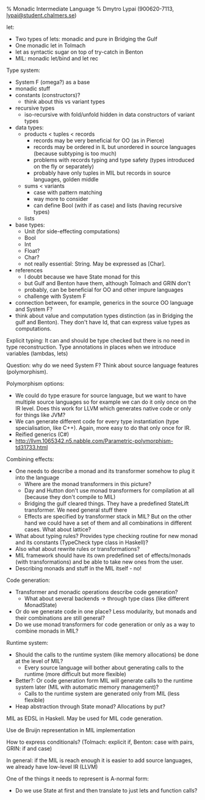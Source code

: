 % Monadic Intermediate Language
% Dmytro Lypai (900620-7113, lypai@student.chalmers.se)

let:

* Two types of lets: monadic and pure in Bridging the Gulf
* One monadic let in Tolmach
* let as syntactic sugar on top of try-catch in Benton
* MIL: monadic let/bind and let rec

Type system:

* System F (omega?) as a base
* monadic stuff
* constants (constructors)?
    + think about this vs variant types
* recursive types
    + iso-recursive with fold/unfold hidden in data constructors of variant types
* data types:
    + products < tuples < records
        - records may be very beneficial for OO (as in Pierce)
        - records may be ordered in IL but unordered in source languages (because subtyping is too much)
        - problems with records typing and type safety (types introduced on the fly or separately)
        - probably have only tuples in MIL but records in source languages, golden middle
    + sums < variants
        - case with pattern matching
        - way more to consider
        - can define Bool (with if as case) and lists (having recursive types)
    + lists
* base types:
    + Unit (for side-effecting computations)
    + Bool
    + Int
    + Float?
    + Char?
    + not really essential: String. May be expressed as [Char].
* references
    + I doubt because we have State monad for this
    + but Gulf and Benton have them, although Tolmach and GRIN don't
    + probably, can be beneficial for OO and other impure languages
    + challenge with System F
* connection between, for example, generics in the source OO language and System F?
* think about value and computation types distinction (as in Bridging the gulf
  and Benton). They don't have Id, that can express value types as
  computations.

Explicit typing: It can and should be type checked but there is no need in type
reconstruction. Type annotations in places when we introduce variables
(lambdas, lets)

Question: why do we need System F?
Think about source language features (polymorphism).

Polymorphism options:

* We could do type erasure for source language, but we want to have multiple
source languages so for example we can do it only once on the IR level. Does this work
for LLVM which generates native code or only for things like JVM?
* We can generate different code for every type instantiation (type specialisation, like C++).
Again, more easy to do that only once for IR.
* Reified generics (C#)
* <http://llvm.1065342.n5.nabble.com/Parametric-polymorphism-td31733.html>

Combining effects:

* One needs to describe a monad and its transformer somehow to plug it into the language
    + Where are the monad transformers in this picture?
    + Day and Hutton don't use monad transformers for compilation at all (because they don't compile to MIL)
    + Bridging the gulf cleared things. They have a predefined StateLift transformer. We need general stuff there
    + Effects are specified by transformer stack in MIL? But on the other hand
      we could have a set of them and all combinations in different cases. What
      about lattice?
* What about typing rules? Provides type checking routine for new monad and its constants (TypeCheck type class in Haskell)?
* Also what about rewrite rules or transformations?
* MIL framework should have its own predefined set of effects/monads (with transformations) and be able to take new ones from the user.
* Describing monads and stuff in the MIL itself - no!

Code generation:

* Transformer and monadic operations describe code generation?
    + What about several backends -> through type class (like different MonadState)
* Or do we generate code in one place? Less modularity, but monads and their combinations are still general?
* Do we use monad transformers for code generation or only as a way to combine monads in MIL?

Runtime system:

* Should the calls to the runtime system (like memory allocations) be done at the level of MIL?
    + Every source language will bother about generating calls to the runtime (more difficult but more flexible)
* Better?: Or code generation form MIL will generate calls to the runtime system later (MIL with automatic memory management)?
    + Calls to the runtime system are generated only from MIL (less flexible)
* Heap abstraction through State monad? Allocations by put?

MIL as EDSL in Haskell. May be used for MIL code generation.

Use de Bruijn representation in MIL implementation

How to express conditionals? (Tolmach: explicit if, Benton: case with pairs, GRIN: if and case)

In general: if the MIL is reach enough it is easier to add source languages, we already have low-level IR (LLVM)

One of the things it needs to represent is A-normal form:

* Do we use State at first and then translate to just lets and function calls?

